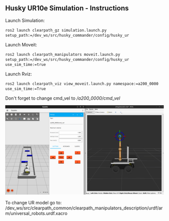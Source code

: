## Husky UR10e Simulation - Instructions

Launch Simulation:

```
ros2 launch clearpath_gz simulation.launch.py setup_path:=/dev_ws/src/husky_commander/config/husky_ur
```

Launch Moveit:

```
ros2 launch clearpath_manipulators moveit.launch.py setup_path:=/dev_ws/src/husky_commander/config/husky_ur use_sim_time:=true
```

Launch Rviz:
```
ros2 launch clearpath_viz view_moveit.launch.py namespace:=a200_0000 use_sim_time:=True
```

Don't forget to change cmd_vel to */a200_0000/cmd_vel*

![Simulation](./media/simulation.png)

To change UR model go to: /dev_ws/src/clearpath_common/clearpath_manipulators_description/urdf/arm/universal_robots.urdf.xacro

